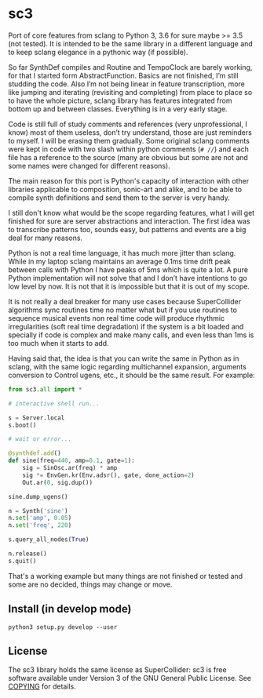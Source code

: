 sc3
===

Port of core features from sclang to Python 3, 3.6 for sure maybe >= 3.5 (not
tested). It is intended to be the same library in a different language and to
keep sclang elegance in a pythonic way (if possible).

So far SynthDef compiles and Routine and TempoClock are barely working, for that
I started form AbstractFunction. Basics are not finished, I’m still studding the
code. Also I’m not being linear in feature transcription, more like jumping and
iterating (revisiting and completing) from place to place so to have the whole
picture, sclang library has features integrated from bottom up and between
classes. Everything is in a very early stage.

Code is still full of study comments and references (very unprofessional, I
know) most of them useless, don’t try understand, those are just reminders to
myself. I will be erasing them gradually. Some original sclang comments were
kept in code with two slash within python comments (`# //`) and each file has a
reference to the source (many are obvious but some are not and some names were
changed for different reasons).

The main reason for this port is Python's capacity of interaction with other
libraries applicable to composition, sonic-art and alike, and to be able to
compile synth definitions and send them to the server is very handy.

I still don't know what would be the scope regarding features, what I will get
finished for sure are server abstractions and interaction. The first idea was to
transcribe patterns too, sounds easy, but patterns and events are a big deal for
many reasons.

Python is not a real time language, it has much more jitter than sclang. While
in my laptop sclang maintains an average 0.1ms time drift peak between calls
with Python I have peaks of 5ms which is quite a lot. A pure Python
implementation will not solve that and I don’t have intentions to go low level
by now. It is not that it is impossible but that it is out of my scope.

It is not really a deal breaker for many use cases because SuperCollider
algorithms sync routines time no matter what but if you use routines to
sequence musical events non real time code will produce rhythmic irregularities
(soft real time degradation) if the system is a bit loaded and specially if code
is complex and make many calls, and even less than 1ms is too much when it
starts to add.

Having said that, the idea is that you can write the same in Python as in
sclang, with the same logic regarding multichannel expansion, arguments
conversion to Control ugens, etc., it should be the same result. For example:

```python
from sc3.all import *

# interactive shell run...

s = Server.local
s.boot()

# wait or error...

@synthdef.add()
def sine(freq=440, amp=0.1, gate=1):
    sig = SinOsc.ar(freq) * amp
    sig *= EnvGen.kr(Env.adsr(), gate, done_action=2)
    Out.ar(0, sig.dup())

sine.dump_ugens()

n = Synth('sine')
n.set('amp', 0.05)
n.set('freq', 220)

s.query_all_nodes(True)

n.release()
s.quit()
```

That's a working example but many things are not finished or tested and some are
no decided, things may change or move.

Install (in develop mode)
-------------------------

```
python3 setup.py develop --user
```

License
-------

The sc3 library holds the same license as SuperCollider: sc3 is free software
available under Version 3 of the GNU General Public License. See
[COPYING](COPYING) for details.
